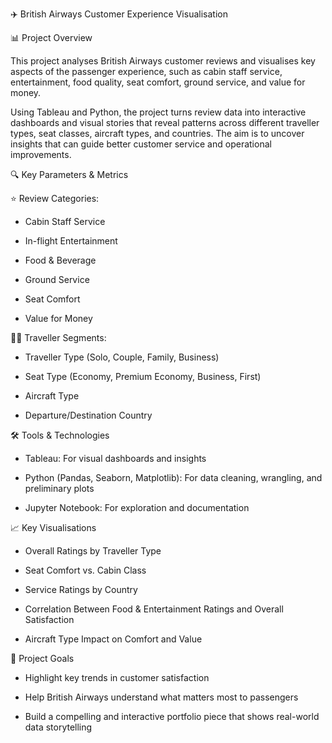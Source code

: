✈️ British Airways Customer Experience Visualisation


📊 Project Overview

This project analyses British Airways customer reviews and visualises key aspects of the passenger experience, such as cabin staff service, entertainment, food quality, seat comfort, ground service, and value for money.

Using Tableau and Python, the project turns review data into interactive dashboards and visual stories that reveal patterns across different traveller types, seat classes, aircraft types, and countries. The aim is to uncover insights that can guide better customer service and operational improvements.



🔍 Key Parameters & Metrics

⭐️ Review Categories:

- Cabin Staff Service

- In-flight Entertainment

- Food & Beverage

- Ground Service

- Seat Comfort

- Value for Money
  

🧍‍♂️ Traveller Segments:

- Traveller Type (Solo, Couple, Family, Business)

- Seat Type (Economy, Premium Economy, Business, First)

- Aircraft Type

- Departure/Destination Country


🛠️ Tools & Technologies

- Tableau: For visual dashboards and insights

- Python (Pandas, Seaborn, Matplotlib): For data cleaning, wrangling, and preliminary plots

- Jupyter Notebook: For exploration and documentation



📈 Key Visualisations


- Overall Ratings by Traveller Type

- Seat Comfort vs. Cabin Class

- Service Ratings by Country

- Correlation Between Food & Entertainment Ratings and Overall Satisfaction

- Aircraft Type Impact on Comfort and Value



🎯 Project Goals

- Highlight key trends in customer satisfaction

- Help British Airways understand what matters most to passengers

- Build a compelling and interactive portfolio piece that shows real-world data storytelling


